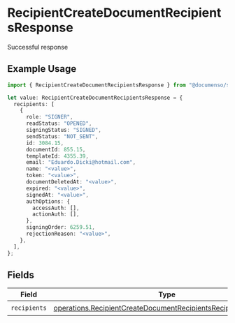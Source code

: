 # RecipientCreateDocumentRecipientsResponse

Successful response

## Example Usage

```typescript
import { RecipientCreateDocumentRecipientsResponse } from "@documenso/sdk-typescript/models/operations";

let value: RecipientCreateDocumentRecipientsResponse = {
  recipients: [
    {
      role: "SIGNER",
      readStatus: "OPENED",
      signingStatus: "SIGNED",
      sendStatus: "NOT_SENT",
      id: 3084.15,
      documentId: 855.15,
      templateId: 4355.39,
      email: "Eduardo.Dicki@hotmail.com",
      name: "<value>",
      token: "<value>",
      documentDeletedAt: "<value>",
      expired: "<value>",
      signedAt: "<value>",
      authOptions: {
        accessAuth: [],
        actionAuth: [],
      },
      signingOrder: 6259.51,
      rejectionReason: "<value>",
    },
  ],
};
```

## Fields

| Field                                                                                                                                            | Type                                                                                                                                             | Required                                                                                                                                         | Description                                                                                                                                      |
| ------------------------------------------------------------------------------------------------------------------------------------------------ | ------------------------------------------------------------------------------------------------------------------------------------------------ | ------------------------------------------------------------------------------------------------------------------------------------------------ | ------------------------------------------------------------------------------------------------------------------------------------------------ |
| `recipients`                                                                                                                                     | [operations.RecipientCreateDocumentRecipientsRecipientResponse](../../models/operations/recipientcreatedocumentrecipientsrecipientresponse.md)[] | :heavy_check_mark:                                                                                                                               | N/A                                                                                                                                              |